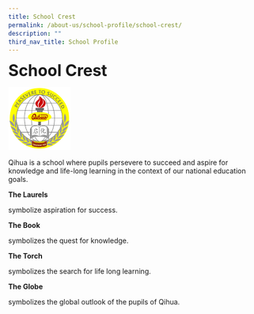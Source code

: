 ```yaml
---
title: School Crest
permalink: /about-us/school-profile/school-crest/
description: ""
third_nav_title: School Profile
---
```



**<font size=6>School Crest</font>**

<img src="/images/About%20Us/school_logo.jpg"  
     style="width:25%">
		 

Qihua is a school where pupils persevere to succeed and aspire for knowledge and life-long learning in the context of our national education goals.

**The Laurels**

symbolize aspiration for success.

**The Book**

symbolizes the quest for knowledge.

**The Torch**

symbolizes the search for life long learning.

**The Globe**

symbolizes the global outlook of the pupils of Qihua.